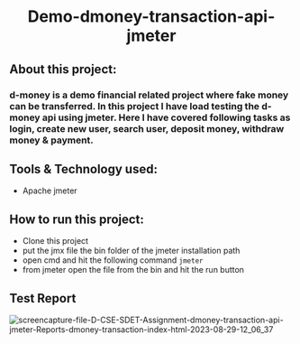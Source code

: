 # <div align=center> Demo-dmoney-transaction-api-jmeter </div>


## About this project:
### d-money is a demo financial related project where fake money can be transferred. In this project I have load testing the d-money api using jmeter. Here I have covered following tasks as login, create new user, search user, deposit money, withdraw money & payment.

## Tools & Technology used:
- Apache jmeter


## How to run this project:
- Clone this project
- put the jmx file the bin folder of the jmeter installation path
- open cmd and hit the following command  ```jmeter```
- from jmeter open the file from the bin and hit the run button

## Test Report
![screencapture-file-D-CSE-SDET-Assignment-dmoney-transaction-api-jmeter-Reports-dmoney-transaction-index-html-2023-08-29-12_06_37](https://github.com/Shaishab10/demo-transaction-api-jmeter/assets/54171379/ed2dc539-03fa-466c-a149-afb678c84bf2)


